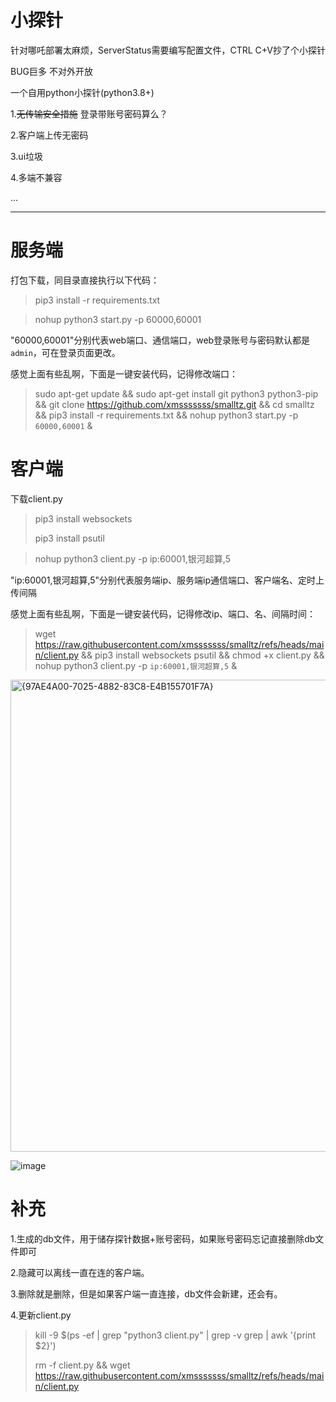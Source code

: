 # 小探针

针对哪吒部署太麻烦，ServerStatus需要编写配置文件，CTRL C+V抄了个小探针

BUG巨多 不对外开放

一个自用python小探针(python3.8+)

1.~~无传输安全措施~~ 登录带账号密码算么？

2.客户端上传无密码

3.ui垃圾

4.多端不兼容

...

---

# 服务端

打包下载，同目录直接执行以下代码：
>pip3 install -r requirements.txt

>nohup python3 start.py -p 60000,60001

"60000,60001"分别代表web端口、通信端口，web登录账号与密码默认都是`admin`，可在登录页面更改。


感觉上面有些乱啊，下面是一键安装代码，记得修改端口：

>sudo apt-get update && sudo apt-get install git python3 python3-pip && git clone https://github.com/xmsssssss/smalltz.git && cd smalltz && pip3 install -r requirements.txt && nohup python3 start.py -p `60000,60001` &


# 客户端

下载client.py
>pip3 install websockets
>
>pip3 install psutil 

>nohup python3 client.py -p ip:60001,银河超算,5

"ip:60001,银河超算,5"分别代表服务端ip、服务端ip通信端口、客户端名、定时上传间隔

感觉上面有些乱啊，下面是一键安装代码，记得修改ip、端口、名、间隔时间：

>wget https://raw.githubusercontent.com/xmsssssss/smalltz/refs/heads/main/client.py && pip3 install websockets psutil && chmod +x client.py && nohup python3 client.py -p `ip:60001,银河超算,5` &


<img width="1820" height="755" alt="{97AE4A00-7025-4882-83C8-E4B155701F7A}" src="https://github.com/user-attachments/assets/a8cd1228-0427-48df-911a-44e8c93057ce" />


![image](https://github.com/user-attachments/assets/54a17062-ec4f-4450-bd20-51186729ffe5)

# 补充
1.生成的db文件，用于储存探针数据+账号密码，如果账号密码忘记直接删除db文件即可

2.隐藏可以离线一直在连的客户端。

3.删除就是删除，但是如果客户端一直连接，db文件会新建，还会有。

4.更新client.py
>kill -9 $(ps -ef | grep "python3 client.py" | grep -v grep | awk '{print $2}')
>
>rm -f client.py && wget https://raw.githubusercontent.com/xmsssssss/smalltz/refs/heads/main/client.py
